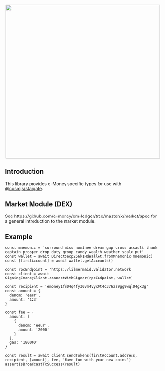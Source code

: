 <p align="center">
<img src="https://raw.githubusercontent.com/e-money/emoneyjs/main/img/e-money-wordmark.svg?token=AEJSY5P4SYQOGOSZEIP6PW3BKC2OE" width=500>
</p>

## Introduction

This library provides e-Money specific types for use with [@cosmjs/stargate](https://github.com/cosmos/cosmjs/blob/main/packages/stargate).

## Market Module (DEX)

See https://github.com/e-money/em-ledger/tree/master/x/market/spec for a general introduction to the market module.

## Example
```
const mnemonic = 'surround miss nominee dream gap cross assault thank captain prosper drop duty group candy wealth weather scale put'
const wallet = await DirectSecp256k1HdWallet.fromMnemonic(mnemonic)
const [firstAccount] = await wallet.getAccounts()

const rpcEndpoint = 'https://lilmermaid.validator.network'
const client = await SigningEmoneyClient.connectWithSigner(rpcEndpoint, wallet)

const recipient = 'emoney1fd04q4fy30vm4vyx9t4c376zz9gg9wql04gx3g'
const amount = {
  denom: 'eeur',
  amount: '123'
}

const fee = {
  amount: [
    {
      denom: 'eeur',
      amount: '2000'
    }
  ],
  gas: '180000'
}

const result = await client.sendTokens(firstAccount.address, recipient, [amount], fee, 'Have fun with your new coins')
assertIsBroadcastTxSuccess(result)
```